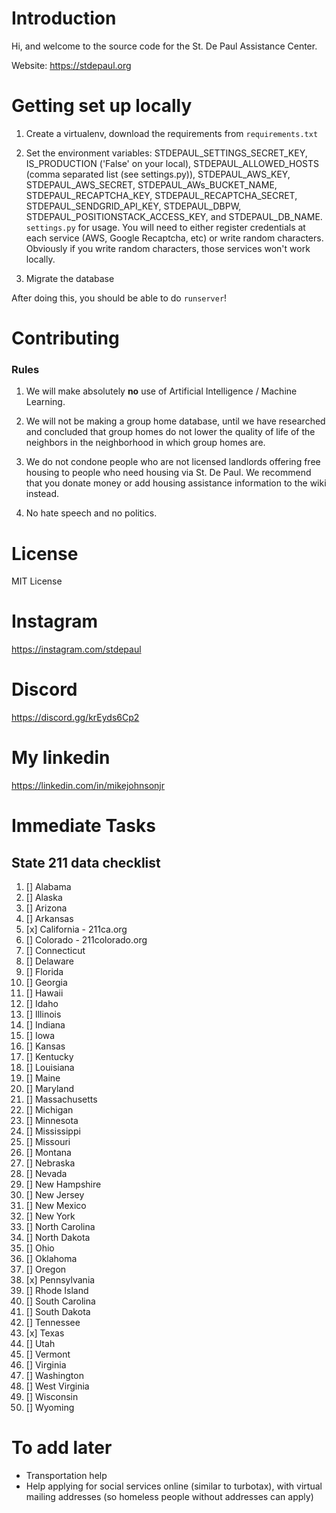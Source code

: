 # Introduction

Hi, and welcome to the source code for the St. De Paul Assistance Center.

Website: https://stdepaul.org

# Getting set up locally

1. Create a virtualenv, download the requirements from `requirements.txt`

2. Set the environment variables: STDEPAUL_SETTINGS_SECRET_KEY, IS_PRODUCTION ('False' on your local), STDEPAUL_ALLOWED_HOSTS (comma separated list (see settings.py)), STDEPAUL_AWS_KEY, STDEPAUL_AWS_SECRET, STDEPAUL_AWs_BUCKET_NAME, STDEPAUL_RECAPTCHA_KEY, STDEPAUL_RECAPTCHA_SECRET, STDEPAUL_SENDGRID_API_KEY, STDEPAUL_DBPW, STDEPAUL_POSITIONSTACK_ACCESS_KEY, and STDEPAUL_DB_NAME. `settings.py` for usage. You will need to either register credentials at each service (AWS, Google Recaptcha, etc) or write random characters. Obviously if you write random characters, those services won't work locally.

3. Migrate the database 

After doing this, you should be able to do `runserver`!

# Contributing

### Rules

1. We will make absolutely **no** use of Artificial Intelligence / Machine Learning. 

2. We will not be making a group home database, until we have researched and concluded that group homes do not lower the quality of life of the neighbors in the neighborhood in which group homes are.

3. We do not condone people who are not licensed landlords offering free housing to people who need housing via St. De Paul. We recommend that you donate money or add housing assistance information to the wiki instead.

4. No hate speech and no politics.

# License

MIT License

# Instagram

https://instagram.com/stdepaul

# Discord

https://discord.gg/krEyds6Cp2

# My linkedin

https://linkedin.com/in/mikejohnsonjr

# Immediate Tasks

## State 211 data checklist

1. [] Alabama
2. [] Alaska
3. [] Arizona
4. [] Arkansas
5. [x] California - 211ca.org
6. [] Colorado - 211colorado.org
7. [] Connecticut
8. [] Delaware
9. [] Florida
10. [] Georgia
11. [] Hawaii
12. [] Idaho
13. [] Illinois
14. [] Indiana
15. [] Iowa
16. [] Kansas
17. [] Kentucky
18. [] Louisiana
19. [] Maine
20. [] Maryland
21. [] Massachusetts
22. [] Michigan
23. [] Minnesota
24. [] Mississippi
25. [] Missouri
26. [] Montana
27. [] Nebraska
28. [] Nevada
29. [] New Hampshire
30. [] New Jersey
31. [] New Mexico
32. [] New York
33. [] North Carolina
34. [] North Dakota
35. [] Ohio
36. [] Oklahoma
37. [] Oregon
38. [x] Pennsylvania
39. [] Rhode Island
40. [] South Carolina
41. [] South Dakota
42. [] Tennessee
43. [x] Texas
44. [] Utah
45. [] Vermont
46. [] Virginia
47. [] Washington
48. [] West Virginia
49. [] Wisconsin
50. [] Wyoming

# To add later

 - Transportation help
 - Help applying for social services online (similar to turbotax), with virtual mailing addresses (so homeless people without addresses can apply)